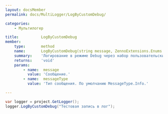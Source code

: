 ```yaml
---
layout: docsMember
permalink: docs/MultiLogger/LogByCustomDebug/

categories:
    - Мультилогер

title:          LogByCustomDebug
member:
    type:       method
    name:       LogByCustomDebug(string message, ZennoExtensions.Enums.MessageType messageType)
    summary:    'Логирование в режиме Debug через набор пользовательских логгеров, установленных в свойстве CustomLoggers.'
    returns:    'void'
    params:
        - name:  message
          value: 'Сообщение.'
        - name:  messageType
          value: 'Тип сообщения. По умолчанию MessageType.Info.'

---
```


```csharp
var logger = project.GetLogger();
logger.LogByCustomDebug("Тестовая запись в лог");
```
